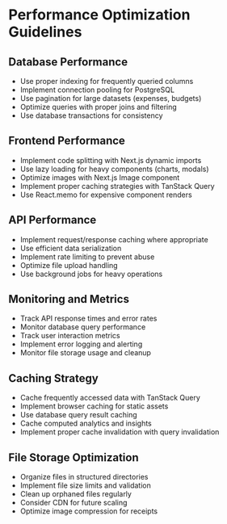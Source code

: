# Performance Optimization Guidelines

## Database Performance
- Use proper indexing for frequently queried columns
- Implement connection pooling for PostgreSQL
- Use pagination for large datasets (expenses, budgets)
- Optimize queries with proper joins and filtering
- Use database transactions for consistency

## Frontend Performance
- Implement code splitting with Next.js dynamic imports
- Use lazy loading for heavy components (charts, modals)
- Optimize images with Next.js Image component
- Implement proper caching strategies with TanStack Query
- Use React.memo for expensive component renders

## API Performance
- Implement request/response caching where appropriate
- Use efficient data serialization
- Implement rate limiting to prevent abuse
- Optimize file upload handling
- Use background jobs for heavy operations

## Monitoring and Metrics
- Track API response times and error rates
- Monitor database query performance
- Track user interaction metrics
- Implement error logging and alerting
- Monitor file storage usage and cleanup

## Caching Strategy
- Cache frequently accessed data with TanStack Query
- Implement browser caching for static assets
- Use database query result caching
- Cache computed analytics and insights
- Implement proper cache invalidation with query invalidation

## File Storage Optimization
- Organize files in structured directories
- Implement file size limits and validation
- Clean up orphaned files regularly
- Consider CDN for future scaling
- Optimize image compression for receipts